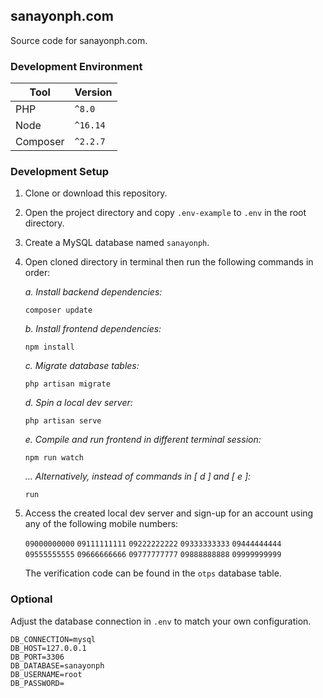 ## sanayonph.com
Source code for sanayonph.com.

### Development Environment
| Tool      | Version   |
| --------- | --------- |
| PHP       | `^8.0`    |
| Node      | `^16.14`  |
| Composer  | `^2.2.7`  |

### Development Setup
1. Clone or download this repository.
2. Open the project directory and copy `.env-example` to `.env` in the root directory.
3. Create a MySQL database named `sanayonph`.
4. Open cloned directory in terminal then run the following commands in order:

    *a. Install backend dependencies:*
    ```composer log
    composer update
    ```
   
    *b. Install frontend dependencies:*
    ```composer log
    npm install
    ```
   
    *c. Migrate database tables:*
    ```composer log
    php artisan migrate
    ```
   
    *d. Spin a local dev server:*
    ```composer log
    php artisan serve
    ```
   
   *e. Compile and run frontend in different terminal session:*
    ```composer log
    npm run watch
    ```
   
   *... Alternatively, instead of commands in [ d ] and [ e ]:*
   ```composer log
   run
   ```
   
    
5. Access the created local dev server and sign-up for an account using any of the following mobile numbers:
    
    `09000000000` `09111111111` `09222222222` `09333333333` `09444444444`
    `09555555555` `09666666666` `09777777777` `09888888888` `09999999999`
    
    The verification code can be found in the `otps` database table.


### Optional
Adjust the database connection in `.env` to match your own configuration.

```dotenv
DB_CONNECTION=mysql
DB_HOST=127.0.0.1
DB_PORT=3306
DB_DATABASE=sanayonph
DB_USERNAME=root
DB_PASSWORD=
```

